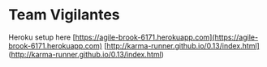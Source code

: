 # Team Vigilantes

Heroku setup here [https://agile-brook-6171.herokuapp.com](https://agile-brook-6171.herokuapp.com)
[http://karma-runner.github.io/0.13/index.html] (http://karma-runner.github.io/0.13/index.html)
